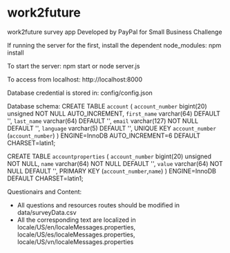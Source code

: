 work2future
===========

work2future survey app
Developed by PayPal for Small Business Challenge

If running the server for the first, install the dependent node_modules:
npm install

To start the server:
npm start
or
node server.js

To access from localhost:
http://localhost:8000

Database credential is stored in:
config/config.json

Database schema:
CREATE TABLE `account` (
  `account_number` bigint(20) unsigned NOT NULL AUTO_INCREMENT,
  `first_name` varchar(64) DEFAULT '',
  `last_name` varchar(64) DEFAULT '',
  `email` varchar(127) NOT NULL DEFAULT '',
  `language` varchar(5) DEFAULT '',
  UNIQUE KEY `account_number` (`account_number`)
) ENGINE=InnoDB AUTO_INCREMENT=6 DEFAULT CHARSET=latin1;

CREATE TABLE `accountproperties` (
  `account_number` bigint(20) unsigned NOT NULL,
  `name` varchar(64) NOT NULL DEFAULT '',
  `value` varchar(64) NOT NULL DEFAULT '',
  PRIMARY KEY (`account_number`,`name`)
) ENGINE=InnoDB DEFAULT CHARSET=latin1;

Questionairs and Content:
- All questions and resources routes should be modified in data/surveyData.csv
- All the corresponding text are localized in locale/US/en/localeMessages.properties, locale/US/es/localeMessages.properties, locale/US/vn/localeMessages.properties
